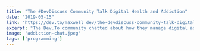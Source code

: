 ```yaml
---
title: "The #DevDiscuss Community Talk Digital Health and Addiction"
date: "2019-05-15"
link: "https://dev.to/maxwell_dev/the-devdiscuss-community-talk-digital-health-and-addiction-139j"
excerpt: "The Dev.To community chatted about how they manage digital addiction. In case you missed it, here are the big takeaways!"
image: 'addiction-chat.jpeg'
tags: ['programming']
---
```

